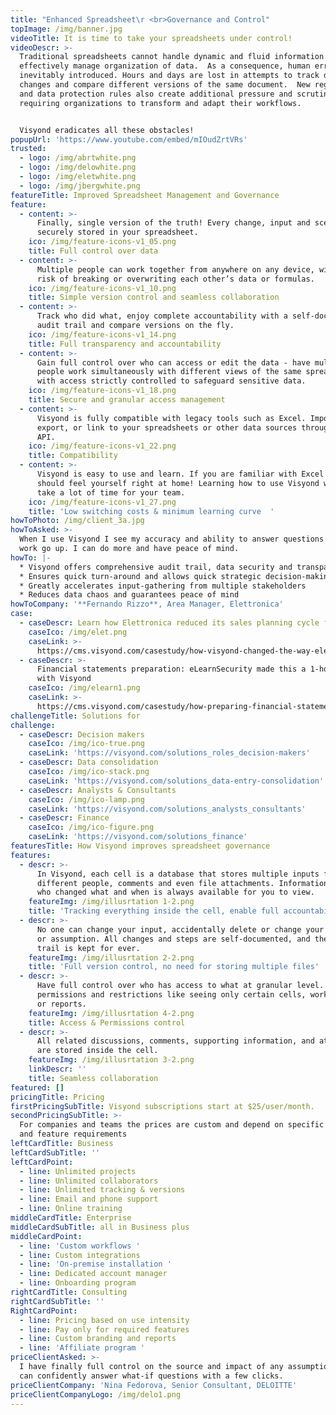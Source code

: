 ```yaml
---
title: "Enhanced Spreadsheet\r <br>Governance and Control"
topImage: /img/banner.jpg
videoTitle: It is time to take your spreadsheets under control!
videoDescr: >-
  Traditional spreadsheets cannot handle dynamic and fluid information flow and
  effectively manage organization of data.  As a consequence, human errors are
  inevitably introduced. Hours and days are lost in attempts to track down
  changes and compare different versions of the same document.  New regulations
  and data protection rules also create additional pressure and scrutiny
  requiring organizations to transform and adapt their workflows. 


  Visyond eradicates all these obstacles!
popupUrl: 'https://www.youtube.com/embed/mIOudZrtVRs'
trusted:
  - logo: /img/abrtwhite.png
  - logo: /img/delowhite.png
  - logo: /img/eletwhite.png
  - logo: /img/jbergwhite.png
featureTitle: Improved Spreadsheet Management and Governance
feature:
  - content: >-
      Finally, single version of the truth! Every change, input and scenario is
      securely stored in your spreadsheet. 
    ico: /img/feature-icons-v1_05.png
    title: Full control over data
  - content: >-
      Multiple people can work together from anywhere on any device, without the
      risk of breaking or overwriting each other’s data or formulas.
    ico: /img/feature-icons-v1_10.png
    title: Simple version control and seamless collaboration
  - content: >-
      Track who did what, enjoy complete accountability with a self-documenting
      audit trail and compare versions on the fly.
    ico: /img/feature-icons-v1_14.png
    title: Full transparency and accountability
  - content: >-
      Gain full control over who can access or edit the data - have multiple
      people work simultaneously with different views of the same spreadsheet,
      with access strictly controlled to safeguard sensitive data.
    ico: /img/feature-icons-v1_18.png
    title: Secure and granular access management
  - content: >-
      Visyond is fully compatible with legacy tools such as Excel. Import,
      export, or link to your spreadsheets or other data sources through our
      API.  
    ico: /img/feature-icons-v1_22.png
    title: Compatibility
  - content: >-
      Visyond is easy to use and learn. If you are familiar with Excel then you
      should feel yourself right at home! Learning how to use Visyond will not
      take a lot of time for your team.
    ico: /img/feature-icons-v1_27.png
    title: 'Low switching costs & minimum learning curve  '
howToPhoto: /img/client_3a.jpg
howToAsked: >-
  When I use Visyond I see my accuracy and ability to answer questions about my
  work go up. I can do more and have peace of mind.
howTo: |-
  * Visyond offers comprehensive audit trail, data security and transparency 
  * Ensures quick turn-around and allows quick strategic decision-making 
  * Greatly accelerates input-gathering from multiple stakeholders 
  * Reduces data chaos and guarantees peace of mind
howToCompany: '**Fernando Rizzo**, Area Manager, Elettronica'
case:
  - caseDescr: Learn how Elettronica reduced its sales planning cycle from weeks to hours
    caseIco: /img/elet.png
    caseLink: >-
      https://cms.visyond.com/casestudy/how-visyond-changed-the-way-elettronica-planned-their-sales-and-shortened-the-process-from-weeks-to-hours/
  - caseDescr: >-
      Financial statements preparation: eLearnSecurity made this a 1-hour job
      with Visyond
    caseIco: /img/elearn1.png
    caseLink: >-
      https://cms.visyond.com/casestudy/how-preparing-financial-statements-with-no-training-in-finance-became-a-1-hour-job/
challengeTitle: Solutions for
challenge:
  - caseDescr: Decision makers
    caseIco: /img/ico-true.png
    caseLink: 'https://visyond.com/solutions_roles_decision-makers'
  - caseDescr: Data consolidation
    caseIco: /img/ico-stack.png
    caseLink: 'https://visyond.com/solutions_data-entry-consolidation'
  - caseDescr: Analysts & Consultants
    caseIco: /img/ico-lamp.png
    caseLink: 'https://visyond.com/solutions_analysts_consultants'
  - caseDescr: Finance
    caseIco: /img/ico-figure.png
    caseLink: 'https://visyond.com/solutions_finance'
featuresTitle: How Visyond improves spreadsheet governance
features:
  - descr: >-
      In Visyond, each cell is a database that stores multiple inputs from
      different people, comments and even file attachments. Information about
      who changed what and when is always available for you to view.
    featureImg: /img/illusrtation 1-2.png
    title: 'Tracking everything inside the cell, enable full accountability'
  - descr: >-
      No one can change your input, accidentally delete or change your formula
      or assumption. All changes and steps are self-documented, and the audit
      trail is kept for ever.
    featureImg: /img/illusrtation 2-2.png
    title: 'Full version control, no need for storing multiple files'
  - descr: >-
      Have full control over who has access to what at granular level. Manage
      permissions and restrictions like seeing only certain cells, worksheets,
      or reports.
    featureImg: /img/illusrtation 4-2.png
    title: Access & Permissions control
  - descr: >-
      All related discussions, comments, supporting information, and attachments
      are stored inside the cell.
    featureImg: /img/illusrtation 3-2.png
    linkDescr: ''
    title: Seamless collaboration
featured: []
pricingTitle: Pricing
firstPricingSubTitle: Visyond subscriptions start at $25/user/month.
secondPricingSubTitle: >-
  For companies and teams the prices are custom and depend on specific use cases
  and feature requirements
leftCardTitle: Business
leftCardSubTitle: ''
leftCardPoint:
  - line: Unlimited projects
  - line: Unlimited collaborators
  - line: Unlimited tracking & versions
  - line: Email and phone support
  - line: Online training
middleCardTitle: Enterprise
middleCardSubTitle: all in Business plus
middleCardPoint:
  - line: 'Custom workflows '
  - line: Custom integrations
  - line: 'On-premise installation '
  - line: Dedicated account manager
  - line: Onboarding program
rightCardTitle: Consulting
rightCardSubTitle: ''
RightCardPoint:
  - line: Pricing based on use intensity
  - line: Pay only for required features
  - line: Custom branding and reports
  - line: 'Affiliate program '
priceClientAsked: >-
  I have finally full control on the source and impact of any assumptions, and
  can confidently answer what-if questions with a few clicks.
priceClientCompany: 'Nina Fedorova, Senior Consultant, DELOITTE'
priceClientCompanyLogo: /img/delo1.png
---
```


